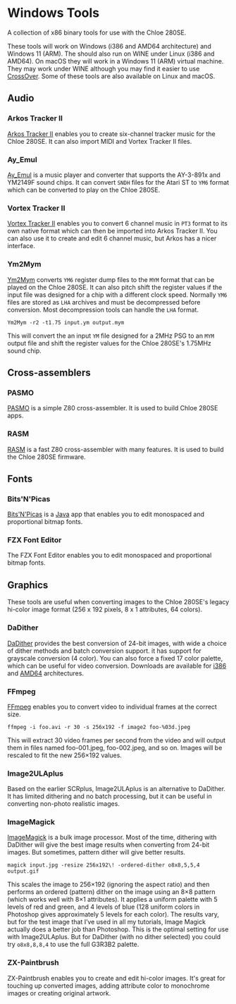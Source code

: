 # Windows Tools
A collection of x86 binary tools for use with the Chloe 280SE.

These tools will work on Windows (i386 and AMD64 architecture) and Windows 11 (ARM). The should also run on WINE under Linux (i386 and AMD64). On macOS they will work in a Windows 11 (ARM) virtual machine. They may work under WINE although you may find it easier to use [CrossOver](https://www.codeweavers.com/crossover#requirements). Some of these tools are also available on Linux and macOS.

## Audio

### Arkos Tracker II

[Arkos Tracker II](https://www.julien-nevo.com/arkostracker/) enables you to create six-channel tracker music for the Chloe 280SE. It can also import MIDI and Vortex Tracker II files.

### Ay_Emul

[Ay_Emul](https://bulba.untergrund.net/emulator_e.htm) is a music player and converter that supports the AY-3-891x and YM2149F sound chips. It can convert `SNDH` files for the Atari ST to `YM6` format which can be converted to play on the Chloe 280SE. 

### Vortex Tracker II

[Vortex Tracker II](https://github.com/ivanpirog/vortextracker/releases) enables you to convert 6 channel music in `PT3` format to its own native format which can then be imported into Arkos Tracker II. You can also use it to create and edit 6 channel music, but Arkos has a nicer interface.

### Ym2Mym

[Ym2Mym](https://osdk.org/index.php?page=documentation&subpage=ym2mym) converts `YM6` register dump files to the `MYM` format that can be played on the Chloe 280SE. It can also pitch shift the register values if the input file was designed for a chip with a different clock speed. Normally `YM6` files are stored as `LHA` archives and must be decompressed before conversion. Most decompression tools can handle the `LHA` format.

`Ym2Mym -r2 -t1.75 input.ym output.mym`

This will convert the an input `YM` file designed for a 2MHz PSG to an `MYM` output file and shift the register values for the Chloe 280SE's 1.75MHz sound chip.

## Cross-assemblers

### PASMO

[PASMO](https://pasmo.speccy.org/) is a simple Z80 cross-assembler. It is used to build Chloe 280SE apps.

### RASM

[RASM](https://github.com/EdouardBERGE/rasm/releases) is a fast Z80 cross-assembler with many features. It is used to build the Chloe 280SE firmware.

## Fonts

### Bits'N'Picas

[Bits'N'Picas](https://github.com/kreativekorp/bitsnpicas) is a [Java](https://www.java.com/en/download/) app that enables you to edit monospaced and proportional bitmap fonts.

### FZX Font Editor

The FZX Font Editor enables you to edit monospaced and proportional bitmap fonts.

## Graphics

These tools are useful when converting images to the Chloe 280SE's legacy hi-color image format (256 x 192 pixels, 8 x 1 attributes, 64 colors).

### DaDither

[DaDither](https://www.dadither.com/) provides the best conversion of 24-bit images, with wide a choice of dither methods and batch conversion support. it has support for grayscale conversion (4 color). You can also force a fixed 17 color palette, which can be useful for video conversion. Downloads are available for [i386](https://www.dadither.com/bin/DaDither.exe) and [AMD64](https://www.dadither.com/bin/DaDither.64.exe) architectures.

### FFmpeg

[FFmpeg](https://ffmpeg.org/) enables you to convert video to individual frames at the correct size.

`ffmpeg -i foo.avi -r 30 -s 256x192 -f image2 foo-%03d.jpeg`

This will extract 30 video frames per second from the video and will output them in files named foo-001.jpeg, foo-002.jpeg, and so on. Images will be rescaled to fit the new 256×192 values.

### Image2ULAplus

Based on the earlier SCRplus, Image2ULAplus is an alternative to DaDither. It has limited dithering and no batch processing, but it can be useful in converting non-photo realistic images.

### ImageMagick

[ImageMagick](https://imagemagick.org/script/download.php#windows) is a bulk image processor. Most of the time, dithering with DaDither will give the best image results when converting from 24-bit images. But sometimes, pattern dither will give better results.

`magick input.jpg -resize 256x192\! -ordered-dither o8x8,5,5,4 output.gif`

This scales the image to 256×192 (ignoring the aspect ratio) and then performs an ordered (pattern) dither on the image using an 8×8 pattern (which works well with 8×1 attributes). It applies a uniform palette with 5 levels of red and green, and 4 levels of blue (128 uniform colors in Photoshop gives approximately 5 levels for each color). The results vary, but for the test image that I’ve used in all my tutorials, Image Magick actually does a better job than Photoshop. This is the optimal setting for use with Image2ULAplus. But for DaDither (with no dither selected) you could try `o8x8,8,8,4` to use the full G3R3B2 palette.

### ZX-Paintbrush

ZX-Paintbrush enables you to create and edit hi-color images. It's great for touching up converted images, adding attribute color to monochrome images or creating original artwork.
